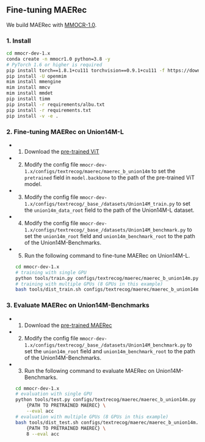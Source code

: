 ## Fine-tuning MAERec
We build MAERec with [MMOCR-1.0](https://github.com/open-mmlab/mmocr/tree/dev-1.x).

### 1. Install

```bash
cd mmocr-dev-1.x
conda create -n mmocr1.0 python=3.8 -y
# PyTorch 1.6 or higher is required
pip install torch==1.8.1+cu111 torchvision==0.9.1+cu111 -f https://download.pytorch.org/whl/torch_stable.html
pip install -U openmim
mim install mmengine
mim install mmcv
mim install mmdet
pip install timm
pip install -r requirements/albu.txt
pip install -r requirements.txt
pip install -v -e .
```

### 2. Fine-tuning MAERec on Union14M-L
- 1. Download the [pre-trained ViT](../README.md#41-pre-training)
- 2. Modify the config file `mmocr-dev-1.x/configs/textrecog/maerec/maerec_b_union14m` to set the `pretrained` field in `model.backbone` to the path of the pre-trained ViT model.
- 3. Modify the config file `mmocr-dev-1.x/configs/textrecog/_base_/datasets/Union14M_train.py` to set the `union14m_data_root` field to the path of the Union14M-L dataset.
- 4. Modify the config file `mmocr-dev-1.x/configs/textrecog/_base_/datasets/Union14M_benchmark.py` to set the `union14m_root` field and `union14m_benchmark_root` to the path of the Union14M-Benchmarks.
- 5. Run the following command to fine-tune MAERec on Union14M-L.
    ```bash
    cd mmocr-dev-1.x
    # training with single GPU
    python tools/train.py configs/textrecog/maerec/maerec_b_union14m.py
    # training with multiple GPUs (8 GPUs in this example)
    bash tools/dist_train.sh configs/textrecog/maerec/maerec_b_union14m.py 8
    ```

### 3. Evaluate MAERec on Union14M-Benchmarks
- 1. Download the [pre-trained MAERec](../README.md#42-fine-tuning)
- 2. Modify the config file `mmocr-dev-1.x/configs/textrecog/_base_/datasets/Union14M_benchmark.py` to set the `union14m_root` field and `union14m_benchmark_root` to the path of the Union14M-Benchmarks.
- 3. Run the following command to evaluate MAERec on Union14M-Benchmarks.
    ```bash
    cd mmocr-dev-1.x
    # evaluation with single GPU
    python tools/test.py configs/textrecog/maerec/maerec_b_union14m.py \
        {PATH TO PRETRAINED MAEREC} \
        --eval acc
    # evaluation with multiple GPUs (8 GPUs in this example)
    bash tools/dist_test.sh configs/textrecog/maerec/maerec_b_union14m.py \
        {PATH TO PRETRAINED MAEREC} \
        8 --eval acc
    ```